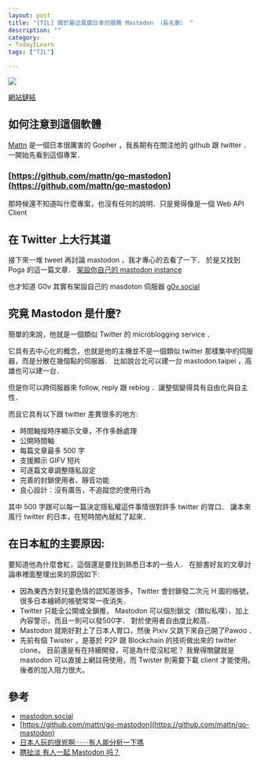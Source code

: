 ```yaml
---
layout: post
title: "[TIL] 關於最近風靡日本的服務 Mastodon （長毛象） "
description: ""
category: 
- TodayILearn
tags: ["TIL"]

---
```


![](https://assets.mastodon.social/assets/fluffy-elephant-friend-6b47d8e924332955795ff4b2d8fc446437d26b28bfc67d6be2a4d88995ab2c1f.png)

[網站鏈結](https://mastodon.social/about)


## 如何注意到這個軟體

[Mattn](https://github.com/mattn) 是一個日本很厲害的 Gopher ，我長期有在關注他的 github 跟 twitter ． 一開始先看到這個專案．


### [https://github.com/mattn/go-mastodon](https://github.com/mattn/go-mastodon)

那時候還不知道叫什麼專案，也沒有任何的說明．只是覺得像是一個 Web API Client



## 在 Twitter 上大行其道

接下來一堆 tweet 再討論 mastodon ，我才專心的去看了一下． 於是又找到 Poga 的這一篇文章． [架設你自己的 mastodon instance](https://medium.com/@poga/%E6%9E%B6%E8%A8%AD%E4%BD%A0%E8%87%AA%E5%B7%B1%E7%9A%84-mastodon-instance-858a658e9494)

也才知道 G0v 其實有架設自己的 masdoton 伺服器 [g0v.social](https://g0v.social/about)

## 究竟 Mastodon 是什麼?

簡單的來說，他就是一個類似 Twitter 的 microblogging service ． 

它具有去中心化的概念，也就是他的主機並不是一個類似 twitter 那樣集中的伺服器，而是分散在幾個點的伺服器． 比如說台北可以建一台 mastodon.taipei ，高雄也可以建一台．

但是你可以跨伺服器來 follow, reply 跟 reblog ．讓整個變得具有自由化與自主性．

而且它具有以下跟 twitter 差異很多的地方:

- 時間軸按時序顯示文章，不作多餘處理
- 公開時間軸
- 每篇文章最多 500 字
- 支援顯示 GIFV 短片
- 可逐篇文章調整隱私設定
- 完善的封鎖使用者、靜音功能
- 良心設計︰沒有廣告，不追蹤您的使用行為

其中 500 字跟可以每一篇決定隱私權這件事情很對許多 twitter 的胃口． 讓本來風行 twitter 的日本，在短時間內就紅了起來．

## 在日本紅的主要原因:

要知道他為什麼會紅，這個還是要找到熟悉日本的一些人．  在臉書好友的文章討論串裡面整理出來的原因如下:

- 因為東西方對兒童色情的認知差很多，Twitter 會封鎖發二次元 H 圖的帳號，很多日本繪師的帳號常常一夜消失．
- Twitter 只能全公開或全鎖推， Mastodon 可以個別鎖文（類似私噗）、加上內容警示，而且一則可以發500字． 對於使用者自由度比較高．
- Mastodon 就剛好對上了日本人胃口，然後 Pixiv 又跳下來自己開了Pawoo ．
- 先前有個 Twister ，是基於 P2P 跟 Blockchain 的技術做出來的 twitter clone。 目前還是有在持續開發，可是為什麼沒紅呢？ 我覺得關鍵就是 mastodon 可以直接上網註冊使用，而 Twister 則需要下載 client 才能使用。 後者的加入阻力很大。



## 參考

- [mastodon.social](https://mastodon.social/about)
- [https://github.com/mattn/go-mastodon](https://github.com/mattn/go-mastodon)
- [日本人玩的很兇啊⋯⋯有人能分析一下嗎](https://www.facebook.com/photo.php?fbid=10212517560195424&set=a.1358129554705.2054219.1275503618&type=3&theater)
- [瞎扯淡 有人一起 Mastodon 吗？](https://ruby-china.org/topics/32724)